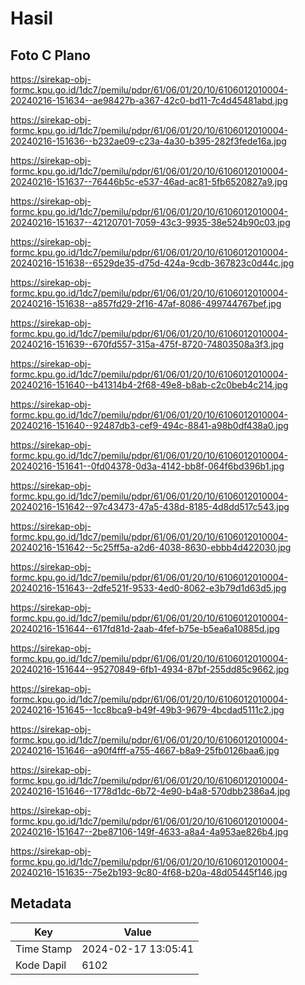 # Hasil

## Foto C Plano

https://sirekap-obj-formc.kpu.go.id/1dc7/pemilu/pdpr/61/06/01/20/10/6106012010004-20240216-151634--ae98427b-a367-42c0-bd11-7c4d45481abd.jpg

https://sirekap-obj-formc.kpu.go.id/1dc7/pemilu/pdpr/61/06/01/20/10/6106012010004-20240216-151636--b232ae09-c23a-4a30-b395-282f3fede16a.jpg

https://sirekap-obj-formc.kpu.go.id/1dc7/pemilu/pdpr/61/06/01/20/10/6106012010004-20240216-151637--76446b5c-e537-46ad-ac81-5fb6520827a9.jpg

https://sirekap-obj-formc.kpu.go.id/1dc7/pemilu/pdpr/61/06/01/20/10/6106012010004-20240216-151637--42120701-7059-43c3-9935-38e524b90c03.jpg

https://sirekap-obj-formc.kpu.go.id/1dc7/pemilu/pdpr/61/06/01/20/10/6106012010004-20240216-151638--6529de35-d75d-424a-9cdb-367823c0d44c.jpg

https://sirekap-obj-formc.kpu.go.id/1dc7/pemilu/pdpr/61/06/01/20/10/6106012010004-20240216-151638--a857fd29-2f16-47af-8086-499744767bef.jpg

https://sirekap-obj-formc.kpu.go.id/1dc7/pemilu/pdpr/61/06/01/20/10/6106012010004-20240216-151639--670fd557-315a-475f-8720-74803508a3f3.jpg

https://sirekap-obj-formc.kpu.go.id/1dc7/pemilu/pdpr/61/06/01/20/10/6106012010004-20240216-151640--b41314b4-2f68-49e8-b8ab-c2c0beb4c214.jpg

https://sirekap-obj-formc.kpu.go.id/1dc7/pemilu/pdpr/61/06/01/20/10/6106012010004-20240216-151640--92487db3-cef9-494c-8841-a98b0df438a0.jpg

https://sirekap-obj-formc.kpu.go.id/1dc7/pemilu/pdpr/61/06/01/20/10/6106012010004-20240216-151641--0fd04378-0d3a-4142-bb8f-064f6bd396b1.jpg

https://sirekap-obj-formc.kpu.go.id/1dc7/pemilu/pdpr/61/06/01/20/10/6106012010004-20240216-151642--97c43473-47a5-438d-8185-4d8dd517c543.jpg

https://sirekap-obj-formc.kpu.go.id/1dc7/pemilu/pdpr/61/06/01/20/10/6106012010004-20240216-151642--5c25ff5a-a2d6-4038-8630-ebbb4d422030.jpg

https://sirekap-obj-formc.kpu.go.id/1dc7/pemilu/pdpr/61/06/01/20/10/6106012010004-20240216-151643--2dfe521f-9533-4ed0-8062-e3b79d1d63d5.jpg

https://sirekap-obj-formc.kpu.go.id/1dc7/pemilu/pdpr/61/06/01/20/10/6106012010004-20240216-151644--617fd81d-2aab-4fef-b75e-b5ea6a10885d.jpg

https://sirekap-obj-formc.kpu.go.id/1dc7/pemilu/pdpr/61/06/01/20/10/6106012010004-20240216-151644--95270849-6fb1-4934-87bf-255dd85c9662.jpg

https://sirekap-obj-formc.kpu.go.id/1dc7/pemilu/pdpr/61/06/01/20/10/6106012010004-20240216-151645--1cc8bca9-b49f-49b3-9679-4bcdad5111c2.jpg

https://sirekap-obj-formc.kpu.go.id/1dc7/pemilu/pdpr/61/06/01/20/10/6106012010004-20240216-151646--a90f4fff-a755-4667-b8a9-25fb0126baa6.jpg

https://sirekap-obj-formc.kpu.go.id/1dc7/pemilu/pdpr/61/06/01/20/10/6106012010004-20240216-151646--1778d1dc-6b72-4e90-b4a8-570dbb2386a4.jpg

https://sirekap-obj-formc.kpu.go.id/1dc7/pemilu/pdpr/61/06/01/20/10/6106012010004-20240216-151647--2be87106-149f-4633-a8a4-4a953ae826b4.jpg

https://sirekap-obj-formc.kpu.go.id/1dc7/pemilu/pdpr/61/06/01/20/10/6106012010004-20240216-151635--75e2b193-9c80-4f68-b20a-48d05445f146.jpg


## Metadata

| Key        | Value               |
| ---------- | ------------------- |
| Time Stamp | 2024-02-17 13:05:41 |
| Kode Dapil | 6102                |



